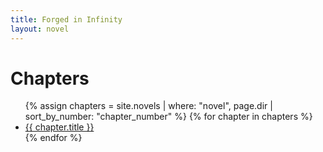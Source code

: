 ```yaml
---
title: Forged in Infinity
layout: novel
---
```


<h1>Chapters</h1>

<ul>
  {% assign chapters = site.novels | where: "novel", page.dir | sort_by_number: "chapter_number" %}
  {% for chapter in chapters %}
    <li><a href="{{ chapter.url }}">{{ chapter.title }}</a></li>
  {% endfor %}
</ul>